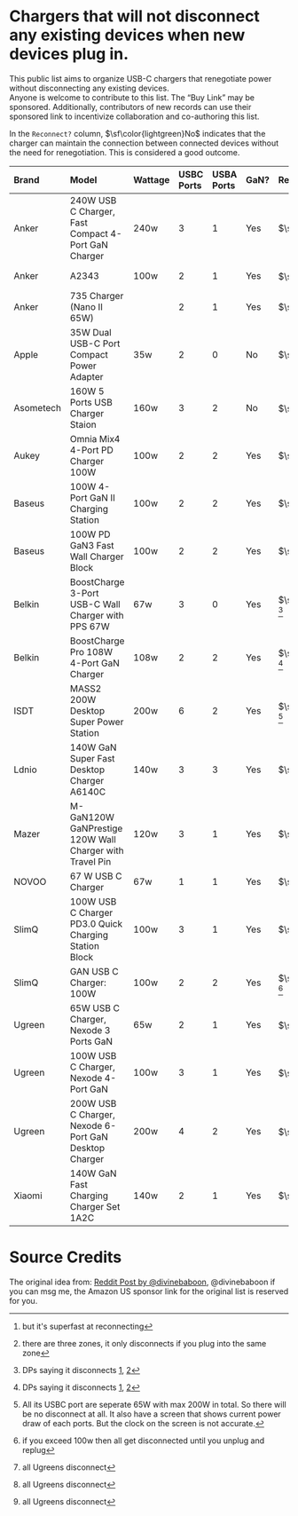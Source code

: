 # Chargers that will not disconnect any existing devices when new devices plug in.
This public list aims to organize USB-C chargers that renegotiate power without disconnecting any existing devices.  
Anyone is welcome to contribute to this list. The “Buy Link” may be sponsored. Additionally, contributors of new records can use their sponsored link to incentivize collaboration and co-authoring this list.  
  
In the `Reconnect?` column, $\sf\color{lightgreen}No$ indicates that the charger can maintain the connection between connected devices without the need for renegotiation. This is considered a good outcome.

| Brand     | Model                                                   | Wattage | USBC Ports | USBA Ports | GaN? | Reconnect?                          | Price   | Buy                                  |
| :-------- | :------------------------------------------------------ | :------ | :--------- | :--------- | :--- | :---------------------------------- | :------ | :----------------------------------- |
| Anker     | 240W USB C Charger, Fast Compact 4-Port GaN Charger     | 240w    | 3          | 1          | Yes  | $\sf\color{lightgreen}No$           | $130    | [Amazon UK](https://amzn.to/4lQIfRW) |
| Anker     | A2343                                                   | 100w    | 2          | 1          | Yes  | $\sf\color{red}Yes$ [^Anker2]       | $85     | [Amazon UK](https://amzn.to/431vs7I) |
| Anker     | 735 Charger (Nano II 65W)                               |         | 2          | 1          | Yes  | $\sf\color{red}Yes$                 | $32     | [Amazon UK](https://amzn.to/42ue9fo) |
| Apple     | 35W Dual USB-C Port Compact Power Adapter               | 35w     | 2          | 0          | No   | $\sf\color{lightgreen}No$           | $59     |                                      |
| Asometech | 160W 5 Ports USB Charger Staion                         | 160w    | 3          | 2          | No   | $\sf\color{gold}Kinda$[^Asometech]  | $27     |                                      |
| Aukey     | Omnia Mix4 4-Port PD Charger 100W                       | 100w    | 2          | 2          | Yes  | $\sf\color{red}Yes$                 | $59     |                                      |
| Baseus    | 100W 4-Port GaN II Charging Station                     | 100w    | 2          | 2          | Yes  | $\sf\color{red}Yes$                 | $60     |                                      |
| Baseus    | 100W PD GaN3 Fast Wall Charger Block                    | 100w    | 2          | 2          | Yes  | $\sf\color{red}Yes$                 | $48     |                                      |
| Belkin    | BoostCharge 3-Port USB-C Wall Charger with PPS 67W      | 67w     | 3          | 0          | Yes  | $\sf\color{lightgreen}No$ [^Belkin] | $40     | [Amazon UK](https://amzn.to/4jDgqLl) |
| Belkin    | BoostCharge Pro 108W 4-Port GaN Charger                 | 108w    | 2          | 2          | Yes  | $\sf\color{lightgreen}No$ [^Belkin] | $60     | [Amazon UK](https://amzn.to/3EHj5o4) |
| ISDT      | MASS2 200W Desktop Super Power Station                  | 200w    | 6          | 2          | Yes  | $\sf\color{lightgreen}No$ [^ISDT]   | £67/$89 | [Amazon UK](https://amzn.to/3YT9K3l) |
| Ldnio     | 140W GaN Super Fast Desktop Charger A6140C              | 140w    | 3          | 3          | Yes  | $\sf\color{red}Yes$                 |         |                                      |
| Mazer     | M-GaN120W GaNPrestige 120W Wall Charger with Travel Pin | 120w    | 3          | 1          | Yes  | $\sf\color{red}Yes$                 |         |                                      |
| NOVOO     | 67 W USB C Charger                                      | 67w     | 1          | 1          | Yes  | $\sf\color{red}Yes$                 |         |                                      |
| SlimQ     | 100W USB C Charger PD3.0 Quick Charging Station Block   | 100w    | 3          | 1          | Yes  | $\sf\color{lightgreen}No$           | $43     | [Amazon UK](https://amzn.to/3YkvHrU) |
| SlimQ     | GAN USB C Charger: 100W                                 | 100w    | 2          | 2          | Yes  | $\sf\color{lightgreen}No$ [^SlimQ]  | $43     | [Amazon UK](https://amzn.to/3YLz4Z2) |
| Ugreen    | 65W USB C Charger, Nexode 3 Ports GaN                   | 65w     | 2          | 1          | Yes  | $\sf\color{red}Yes$ [^Ugreen]       | $30     | [Amazon UK](https://amzn.to/3EH7B3S) |
| Ugreen    | 100W USB C Charger, Nexode 4-Port GaN                   | 100w    | 3          | 1          | Yes  | $\sf\color{red}Yes$ [^Ugreen]       | $46     | [Amazon UK](https://amzn.to/4lUmbpC) |
| Ugreen    | 200W USB C Charger, Nexode 6-Port GaN Desktop Charger   | 200w    | 4          | 2          | Yes  | $\sf\color{red}Yes$ [^Ugreen]       | $140    |                                      |
| Xiaomi    | 140W GaN Fast Charging Charger Set 1A2C                 | 140w    | 2          | 1          | Yes  | $\sf\color{lightgreen}No$           | $76     |                                      |

[^Belkin]:  DPs saying it disconnects [1](https://old.reddit.com/r/UsbCHardware/comments/r9r1nf/normal_for_usb_c_multiport_chargers_to/iflcr3n/), [2](https://www.youtube.com/watch?v=ypPZszqLxts)
[^SlimQ]:  if you exceed 100w then all get disconnected until you unplug and replug
[^ISDT]: All its USBC port are seperate 65W with max 200W in total. So there will be no disconnect at all. It also have a screen that shows current power draw of each ports. But the clock on the screen is not accurate.
[^Ugreen]: all Ugreens disconnect
[^Anker2]: but it's superfast at reconnecting
[^Asometech]: there are three zones, it only disconnects if you plug into the same zone

# Source Credits
The original idea from: [Reddit Post by @divinebaboon](https://www.reddit.com/r/UsbCHardware/comments/1c0ljdm/datapoints_welcome_list_of_usbc_gan_chargers_that/), @divinebaboon if you can msg me, the Amazon US sponsor link for the original list is reserved for you.
